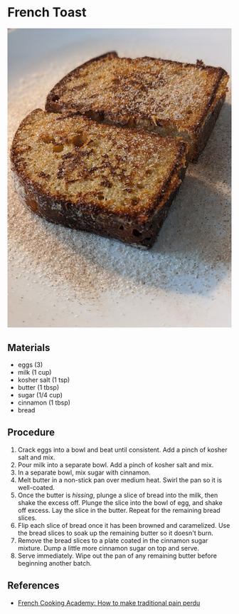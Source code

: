 # French Toast

![](images/french-toast.jpg)

## Materials

- eggs (3)
- milk (1 cup)
- kosher salt (1 tsp)
- butter (1 tbsp)
- sugar (1/4 cup)
- cinnamon (1 tbsp)
- bread

## Procedure

1. Crack eggs into a bowl and beat until consistent.  Add a pinch of
   kosher salt and mix.
2. Pour milk into a separate bowl.  Add a pinch of kosher salt and
   mix.
3. In a separate bowl, mix sugar with cinnamon.
4. Melt butter in a non-stick pan over medium heat.  Swirl the pan so
   it is well-coated.
5. Once the butter is _hissing_, plunge a slice of bread into the
   milk, then shake the excess off.  Plunge the slice into the bowl of
   egg, and shake off excess.  Lay the slice in the butter.  Repeat
   for the remaining bread slices.
6. Flip each slice of bread once it has been browned and caramelized.
   Use the bread slices to soak up the remaining butter so it doesn't
   burn.
7. Remove the bread slices to a plate coated in the cinnamon sugar
   mixture.  Dump a little more cinnamon sugar on top and serve.
8. Serve immediately.  Wipe out the pan of any remaining butter before
   beginning another batch.
   
## References

- [French Cooking Academy: How to make traditional pain perdu]

[French Cooking Academy: How to make traditional pain perdu]: https://youtu.be/r2tQd2Txzf8
